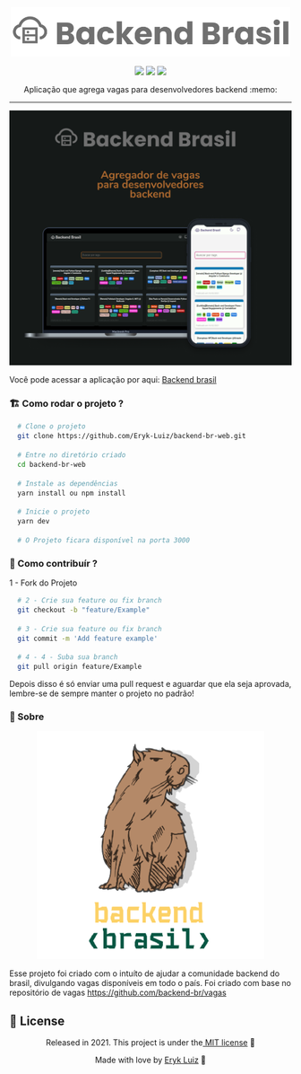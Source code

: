 <p align="center">
  <img src="https://github.com/Eryk-Luiz/backend-br-web/blob/master/public/assets/backendbrasil.png" width="500"></img>
</p>

<p align="center">
<img src="https://img.shields.io/npm/v/typescript?color=orange&label=TypeScript&logo=Typescript&logoColor=blue&style=for-the-badge">
<img src="https://img.shields.io/npm/v/react?color=orange&label=React&logo=React&logoColor=Blue&style=for-the-badge"/>
<img src="https://img.shields.io/npm/l/1?color=orange&logo=License&logoColor=purple&style=for-the-badge"/>
</p>

<p align="center">
  Aplicação que agrega vagas para desenvolvedores backend :memo:
</p>

<hr>

<p align="center">
  <img src="https://github.com/Eryk-Luiz/backend-br-web/blob/master/public/assets/banner.png" width="600"></img>
</p>


Você pode acessar a aplicação por aqui: [Backend brasil](https://backendbrasil.com.br/)

### :building_construction: Como rodar o projeto ?
```bash
  # Clone o projeto
  git clone https://github.com/Eryk-Luiz/backend-br-web.git
  
  # Entre no diretório criado
  cd backend-br-web
  
  # Instale as dependências
  yarn install ou npm install
  
  # Inicie o projeto
  yarn dev
  
  # O Projeto ficara disponível na porta 3000
```



### :beers: Como contribuír ?


1 - Fork do Projeto

```bash
  # 2 - Crie sua feature ou fix branch
  git checkout -b "feature/Example"

  # 3 - Crie sua feature ou fix branch
  git commit -m 'Add feature example'
  
  # 4 - 4 - Suba sua branch
  git pull origin feature/Example
```

Depois disso é só enviar uma pull request e aguardar que ela seja aprovada, lembre-se de sempre manter o projeto no padrão!


### :page_facing_up: Sobre

<p align="center">
  <img src="https://github.com/Eryk-Luiz/backend-br-web/blob/master/public/assets/backendBrasil.svg"></img>
</p>


Esse projeto foi criado com o intuíto de ajudar a comunidade backend do brasil, divulgando vagas disponíveis em todo o país. Foi criado com base no repositório de vagas https://github.com/backend-br/vagas


## :closed_book: License

<p align="center">Released in 2021. This project is under the<a href="https://github.com/Eryk-Luiz/backend-br-web/blob/master/LICENSE"> MIT license</a> 🚀</p>

<p align="center"> Made with love by <a href="https://github.com/Eryk-Luiz">Eryk Luiz</a> 🚀</p>

